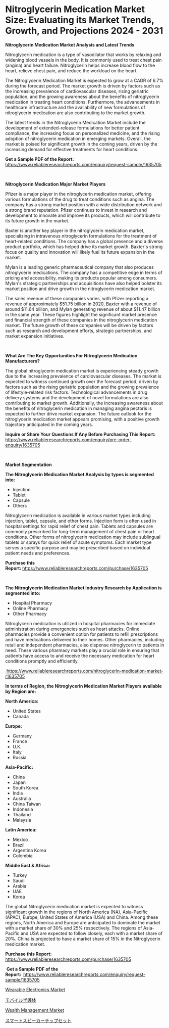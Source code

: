 <p><h1>Nitroglycerin Medication Market Size: Evaluating its Market Trends, Growth, and Projections 2024 - 2031</h1></p><p><strong>Nitroglycerin Medication Market Analysis and Latest Trends</strong></p>
<p><p>Nitroglycerin medication is a type of vasodilator that works by relaxing and widening blood vessels in the body. It is commonly used to treat chest pain (angina) and heart failure. Nitroglycerin helps increase blood flow to the heart, relieve chest pain, and reduce the workload on the heart.</p><p>The Nitroglycerin Medication Market is expected to grow at a CAGR of 6.7% during the forecast period. The market growth is driven by factors such as the increasing prevalence of cardiovascular diseases, rising geriatric population, and the growing awareness about the benefits of nitroglycerin medication in treating heart conditions. Furthermore, the advancements in healthcare infrastructure and the availability of new formulations of nitroglycerin medication are also contributing to the market growth.</p><p>The latest trends in the Nitroglycerin Medication Market include the development of extended-release formulations for better patient compliance, the increasing focus on personalized medicine, and the rising adoption of nitroglycerin medication in emerging markets. Overall, the market is poised for significant growth in the coming years, driven by the increasing demand for effective treatments for heart conditions.</p></p>
<p><strong>Get a Sample PDF of the Report:&nbsp;</strong> <a href="https://www.reliableresearchreports.com/enquiry/request-sample/1635705">https://www.reliableresearchreports.com/enquiry/request-sample/1635705</a></p>
<p>&nbsp;</p>
<p><strong>Nitroglycerin Medication Major Market Players</strong></p>
<p><p>Pfizer is a major player in the nitroglycerin medication market, offering various formulations of the drug to treat conditions such as angina. The company has a strong market position with a wide distribution network and a strong brand reputation. Pfizer continues to invest in research and development to innovate and improve its products, which will contribute to its future growth in the market.</p><p>Baxter is another key player in the nitroglycerin medication market, specializing in intravenous nitroglycerin formulations for the treatment of heart-related conditions. The company has a global presence and a diverse product portfolio, which has helped drive its market growth. Baxter's strong focus on quality and innovation will likely fuel its future expansion in the market.</p><p>Mylan is a leading generic pharmaceutical company that also produces nitroglycerin medications. The company has a competitive edge in terms of pricing and accessibility, making its products popular among consumers. Mylan's strategic partnerships and acquisitions have also helped bolster its market position and drive growth in the nitroglycerin medication market.</p><p>The sales revenue of these companies varies, with Pfizer reporting a revenue of approximately $51.75 billion in 2020, Baxter with a revenue of around $11.64 billion, and Mylan generating revenue of about $11.47 billion in the same year. These figures highlight the significant market presence and financial strength of these companies in the nitroglycerin medication market. The future growth of these companies will be driven by factors such as research and development efforts, strategic partnerships, and market expansion initiatives.</p></p>
<p>&nbsp;</p>
<p><strong>What Are The Key Opportunities For Nitroglycerin Medication Manufacturers?</strong></p>
<p><p>The global nitroglycerin medication market is experiencing steady growth due to the increasing prevalence of cardiovascular diseases. The market is expected to witness continued growth over the forecast period, driven by factors such as the rising geriatric population and the growing prevalence of lifestyle-related risk factors. Technological advancements in drug delivery systems and the development of novel formulations are also contributing to market growth. Additionally, the increasing awareness about the benefits of nitroglycerin medication in managing angina pectoris is expected to further drive market expansion. The future outlook for the nitroglycerin medication market appears promising, with a positive growth trajectory anticipated in the coming years.</p></p>
<p><strong>Inquire or Share Your Questions If Any Before Purchasing This Report:</strong> <a href="https://www.reliableresearchreports.com/enquiry/pre-order-enquiry/1635705">https://www.reliableresearchreports.com/enquiry/pre-order-enquiry/1635705</a></p>
<p>&nbsp;</p>
<p><strong>Market Segmentation</strong></p>
<p><strong>The Nitroglycerin Medication Market Analysis by types is segmented into:</strong></p>
<p><ul><li>Injection</li><li>Tablet</li><li>Capsule</li><li>Others</li></ul></p>
<p><p>Nitroglycerin medication is available in various market types including injection, tablet, capsule, and other forms. Injection form is often used in hospital settings for rapid relief of chest pain. Tablets and capsules are commonly prescribed for long-term management of chest pain or heart conditions. Other forms of nitroglycerin medication may include sublingual tablets or sprays for quick relief of acute symptoms. Each market type serves a specific purpose and may be prescribed based on individual patient needs and preferences.</p></p>
<p><strong>Purchase this Report:&nbsp;</strong><a href="https://www.reliableresearchreports.com/purchase/1635705">https://www.reliableresearchreports.com/purchase/1635705</a></p>
<p>&nbsp;</p>
<p><strong>The Nitroglycerin Medication Market Industry Research by Application is segmented into:</strong></p>
<p><ul><li>Hospital Pharmacy</li><li>Online Pharmacy</li><li>Other Pharmacy</li></ul></p>
<p><p>Nitroglycerin medication is utilized in hospital pharmacies for immediate administration during emergencies such as heart attacks. Online pharmacies provide a convenient option for patients to refill prescriptions and have medications delivered to their homes. Other pharmacies, including retail and independent pharmacies, also dispense nitroglycerin to patients in need. These various pharmacy markets play a crucial role in ensuring that patients have access to and receive the necessary medication for heart conditions promptly and efficiently.</p></p>
<p><a href="https://www.reliableresearchreports.com/nitroglycerin-medication-market-r1635705">&nbsp;https://www.reliableresearchreports.com/nitroglycerin-medication-market-r1635705</a></p>
<p><strong>In terms of Region, the Nitroglycerin Medication Market Players available by Region are:</strong></p>
<p>
    <p> <strong> North America: </strong>
        <ul>
            <li>United States</li>
            <li>Canada</li>
        </ul>
        </p> 
    <p> <strong> Europe: </strong>
        <ul>
            <li>Germany</li>
            <li>France</li>
            <li>U.K.</li>
            <li>Italy</li>
            <li>Russia</li>
        </ul>
        </p> 
    <p> <strong> Asia-Pacific: </strong>
        <ul>
            <li>China</li>
            <li>Japan</li>
            <li>South Korea</li>
            <li>India</li>
            <li>Australia</li>
            <li>China Taiwan</li>
            <li>Indonesia</li>
            <li>Thailand</li>
            <li>Malaysia</li>
        </ul>
        </p> 
    <p> <strong> Latin America: </strong>
        <ul>
            <li>Mexico</li>
            <li>Brazil</li>
            <li>Argentina Korea</li>
            <li>Colombia</li>
        </ul>
        </p> 
    <p> <strong> Middle East & Africa: </strong>
        <ul>
            <li>Turkey</li>
            <li>Saudi</li>
            <li>Arabia</li>
            <li>UAE</li>
            <li>Korea</li>
        </ul>
    </p>
    </p>
<p><p>The global Nitroglycerin medication market is expected to witness significant growth in the regions of North America (NA), Asia-Pacific (APAC), Europe, United States of America (USA) and China. Among these regions, North America and Europe are anticipated to dominate the market with a market share of 30% and 25% respectively. The regions of Asia-Pacific and USA are expected to follow closely, each with a market share of 20%. China is projected to have a market share of 15% in the Nitroglycerin medication market.</p></p>
<p><strong>Purchase this Report: </strong><a href="https://www.reliableresearchreports.com/purchase/1635705">https://www.reliableresearchreports.com/purchase/1635705</a></p>
<p>&nbsp;<strong>Get a Sample PDF of the Report:&nbsp;&nbsp;</strong><a href="https://www.reliableresearchreports.com/enquiry/request-sample/1635705">https://www.reliableresearchreports.com/enquiry/request-sample/1635705</a></p>
<p><strong></strong></p>
<p><p><a href="https://github.com/ayamgoreng5458/Market-Research-Report-List-1/blob/main/wearable-electronics-market.md">Wearable Electronics Market</a></p><p><a href="https://github.com/DwightHuels1/Market-Research-Report-List-2/blob/main/8854408177598.md">モバイル半導体</a></p><p><a href="https://github.com/nicholepatriciadoylenwnrjr0/Market-Research-Report-List-3/blob/main/wealth-management-market.md">Wealth Management Market</a></p><p><a href="https://github.com/JanickJohns/Market-Research-Report-List-1/blob/main/3564714177599.md">スマートスピーカーチップセット</a></p></p>